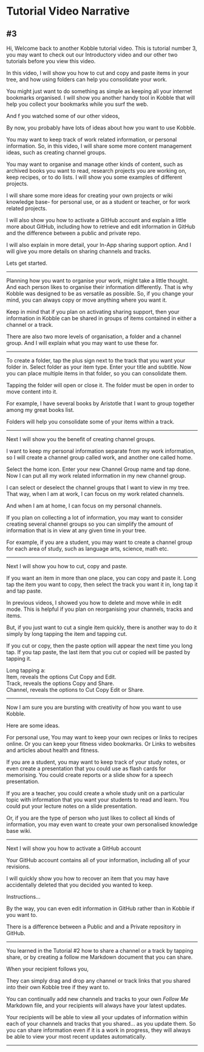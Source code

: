 # Tutorial Video Narrative
## #3
Hi, Welcome back to another Kobble tutorial video. This is tutorial number 3, you may want to check out our Introductory video and our other two tutorials before you view this video.


In this video, I will show you how to cut and copy and paste items in your tree, and how using folders can help you consolidate your work.

You might just want to do something as simple as keeping all your internet bookmarks organised. I will show you another handy tool in Kobble that will help you collect your bookmarks while you surf the web.

And f you watched some of our other videos, 

By now, you probably have lots of ideas about how you want to use Kobble.



You may want to keep track of work related information, or personal information. So, in this video, I will share some more content management ideas, such as creating channel groups.

You may want to organise and manage other kinds of content, such as archived books you want to read, research projects you are working on, keep recipes, or to do lists. I will show you some examples of different projects.



I will share some more ideas for creating your own projects or wiki knowledge base- for personal use, or as a student or teacher, or for work related projects.

I will also show you how to activate a GitHub account and explain a little more about GitHub, including how to retrieve and edit information in GitHub and the difference between a public and private repo.

I will also explain in more detail, your In-App sharing support option. And I will give you more details on sharing channels and tracks.

Lets get started.

***

Planning how you want to organise your work, might take a little thought. And each person likes to organise their information differently. That is why Kobble was designed to be as versatile as possible. So, if you change your mind, you can always copy or move anything where you want it.

Keep in mind that if you plan on activating sharing support, then your information in Kobble can be shared in groups of items contained in either a channel or a track.

There are also two more levels of organisation, a folder and a channel group. And I will explain what you may want to use these for.

***

To create a folder, tap the plus sign next to the track that you want your folder in. Select folder as your item type. Enter your title and subtitle. Now you can place multiple items in that folder, so you can consolidate them.

Tapping the folder will open or close it. The folder must be open in order to move content into it.

For example, I have several books by Aristotle that I want to group together among my great books list.

Folders will help you consolidate some of your items within a track.
***

Next I will show you the benefit of creating channel groups.

I want to keep my personal information separate from my work information, so I will create a channel group called work, and another one called home.

Select the home icon. Enter your new Channel Group name and tap done. Now I can put all my work related information in my new channel group. 

I can select or deselect the channel groups that I want to view in my tree. That way, when I am at work, I can focus on my work related channels. 

And when I am at home, I can focus on my personal channels.

If you plan on collecting a lot of information, you may want to consider creating several channel groups so you can simplify the amount of information that is in view at any given time in your tree.

For example, if you are a student, you may want to create a channel group for each area of study, such as language arts, science, math etc.


***

Next I will show you how to cut, copy and paste.

If you want an item in more than one place, you can copy and paste it. Long tap the item you want to copy, then select the track you want it in, long tap it and tap paste.

In previous videos, I showed you how to delete and move while in edit mode. This is helpful if you plan on reorganising your channels, tracks and items.

But, if you just want to cut a single item quickly, there is another way to do it simply by long tapping the item and tapping cut. 

If you cut or copy, then the paste option will appear the next time you long tap. If you tap paste, the last item that you cut or copied will be pasted by tapping it.

Long tapping a:  
Item, reveals the options Cut Copy and Edit.  
Track, reveals the options Copy and Share.  
Channel, reveals the options to Cut Copy Edit or Share.  

***

Now I am sure you are bursting with creativity of how you want to use Kobble. 

Here are some ideas.

For personal use, You may want to keep your own recipes or links to recipes online. Or you can keep your fitness video bookmarks. Or Links to websites and articles about health and fitness.

If you are a student, you may want to keep track of your study notes, or even create a presentation that you could use as flash cards for memorising. You could create reports or a slide show for a speech presentation.

If you are a teacher, you could create a whole study unit on a particular topic with information that you want your students to read and learn. You could put your lecture notes on a slide presentation.

Or, if you are the type of person who just likes to collect all kinds of information, you may even want to create your own personalised knowledge base wiki.

***
Next I will show you how to activate a GitHub account

Your GitHub account contains all of your information, including all of your revisions.

I will quickly show you how to recover an item that you may have accidentally deleted that you decided you wanted to keep.

Instructions...

By the way, you can even edit information in GitHub rather than in Kobble if you want to.

There is a difference between a Public and and a Private repository in GitHub.


***

You learned in the Tutorial #2 how to share a channel or a track by tapping share, or by creating a follow me Markdown document that you can share.

When your recipient follows you,

They can simply drag and drop any channel or track links that you shared into their own Kobble tree if they want to.

You can continually add new channels and tracks to your own *Follow Me* Markdown file, and your recipients will always have your latest updates.

Your recipients will be able to view all your updates of information within each of your channels and tracks that you shared... as you update them. So you can share information even if it is a work in progress, they will always be able to view your most recent updates automatically.

***

